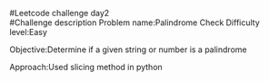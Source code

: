 #Leetcode challenge day2  
#Challenge description
Problem name:Palindrome Check
Difficulty level:Easy

Objective:Determine if a given string or number is a palindrome

Approach:Used slicing method in python

